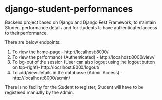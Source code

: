 # django-student-performances
Backend project based on Django and Django Rest Framework, to maintain Student performance details and for students to have authenticated access to their performance.

There are below endpoints:
  1. To view the home-page - http://localhost:8000/
  2. To view the performance (Authenticated) - http://localhost:8000/view/
  3. To log-out of the session (User can also logout using the logout button on top-right)- http://localhost:8000/logout/ 
  4. To add/view details in the databasse (Admin Access) - http://localhost:8000/admin/

There is no facility for the Student to register, Student will have to be registered manually by the Admin.
